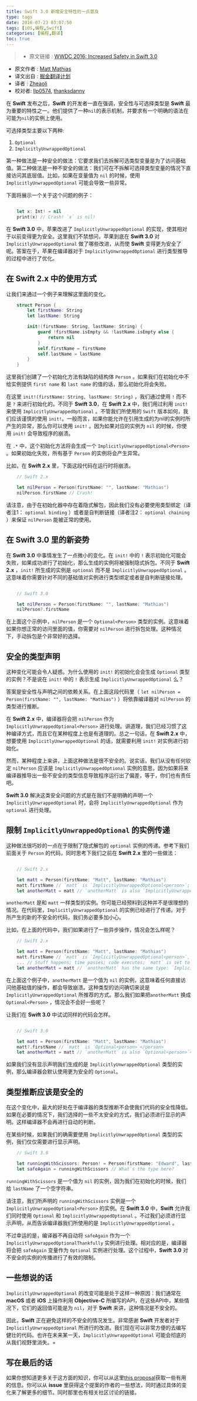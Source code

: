 ```yaml
---
title: Swift 3.0 新增安全特性的一点普及
type: tags
date: 2016-07-23 03:07:50
tags: [iOS,编程,Swift]
categories: [编程,翻译]
toc: true
---
```

>* 原文链接 : [WWDC 2016: Increased Safety in Swift 3.0](https://www.bignerdranch.com/blog/wwdc-2016-increased-safety-in-swift-3/)
* 原文作者 : [
Matt Mathias](https://www.bignerdranch.com/about-us/nerds/matt-mathias/)
* 译文出自 : [掘金翻译计划](https://github.com/xitu/gold-miner)
* 译者 : [Zheaoli](https://github.com/Zheaoli)
* 校对者: [llp0574](https://github.com/llp0574), [thanksdanny](https://github.com/thanksdanny)


在 **Swift** 发布之后，**Swift** 的开发者一直在强调，安全性与可选择类型是 **Swift** 最为重要的特性之一。他们提供了一种`nil`的表示机制，并要求有一个明确的语法在可能为`nil`的实例上使用。

<!-- more -->

可选择类型主要以下两种:

1.  `Optional`
2.  `ImplicitlyUnwrappedOptional`

第一种做法是一种安全的做法：它要求我们去拆解可选类型变量是为了访问基础值。第二种做法是一种不安全的做法：我们可在不拆解可选择类型变量的情况下直接访问其底层值。比如，如果在变量值为 `nil` 的时候，使用 `ImplicitlyUnwrappedOptional` 可能会导致一些异常。

下面将展示一个关于这个问题的例子：


~~~Swift

    let x: Int! = nil
    print(x) // Crash! `x` is nil!

~~~

在 **Swift 3.0** 中，苹果改进了 `ImplicitlyUnwrappedOptional` 的实现，使其相对于以前变得更为安全。这里我们不禁想问，苹果到底在 **Swift 3.0** 对 `ImplicitlyUnwrappedOptional` 做了哪些改进，从而使 **Swift** 变得更为安全了呢。答案在于，苹果在编译器对于 `ImplicitlyUnwrappedOptional` 进行类型推导的过程中进行了优化。

## 在 **Swift 2.x** 中的使用方式

让我们来通过一个例子来理解这里面的变化。


~~~Swift
    struct Person {
        let firstName: String
        let lastName: String

        init!(firstName: String, lastName: String) {
            guard !firstName.isEmpty && !lastName.isEmpty else {
                return nil
            }
            self.firstName = firstName
            self.lastName = lastName
        }
    }
~~~


这里我们创建了一个初始化方法有缺陷的结构体 `Person` 。如果我们在初始化中不给实例提供 `first name` 和 `last name` 的值的话，那么初始化将会失败。

在这里 `init!(firstName: String, lastName: String)` ，我们通过使用 `!` 而不是 `?` 来进行初始化的。不同于 **Swift 3.0**，在 **Swift 2.x** 中，我们用过利用 `init!` 来使用 `ImplicitlyUnwrappedOptional` 。不管我们所使用的 `Swift` 版本如何，我们应该谨慎的使用 `init!`。一般而言，如果你能允许在引用生成的为nil的实例时所产生的异常，那么你可以使用 `init!` 。因为如果对应的实例为 `nil` 的时候，你使用 `init!` 会导致程序的崩溃。

在 `.*` 中，这个初始化方法将会生成一个 `ImplicitlyUnwrappedOptional<Person>` 。如果初始化失败，所有基于 `Person` 的实例将会产生异常。

比如，在 **Swift 2.x** 里，下面这段代码在运行时将崩溃。


~~~Swift
    // Swift 2.x

    let nilPerson = Person(firstName: "", lastName: "Mathias")
    nilPerson.firstName // Crash!

~~~

请注意，由于在初始化器中存在着隐式解包，因此我们没有必要使用类型绑定（译者注1： `optional binding` ）或者是自判断链接（译者注2： `optional chaining` ）来保证 `nilPerson` 能被正常的使用。

## 在 **Swift 3.0** 里的新姿势

在 **Swift 3.0** 中事情发生了一点微小的变化。在 `init!` 中的 `!` 表示初始化可能会失败，如果成功进行了初始化，那么生成的实例将被强制隐式拆包。不同于 **Swift 2.x** ，`init!` 所生成的实例是 `optional` 而不是 `ImplicitlyUnwrappedOptional` 。这意味着你需要针对不同的基础值对实例进行类型绑定或者是自判断链接处理。

~~~Swift

    // Swift 3.0

    let nilPerson = Person(firstName: "", lastName: "Mathias")
    nilPerson?.firstName

~~~

在上面这个示例中，`nilPerson` 是一个 `Optional<Person>` 类型的实例。这意味着如果你想正常的访问里面的值，你需要对 `nilPerson` 进行拆包处理。这种情况下，手动拆包是个非常好的选择。

## 安全的类型声明

这种变化可能会令人疑惑。为什么使用的 `init!` 的初始化会会生成 `Optional` 类型的实例？不是说在 `init!` 中的 `!` 表示生成 `ImplicitlyUnwrappedOptional` 么？

答案是安全性与声明之间的依赖关系。在上面这段代码里（ `let nilPerson = Person(firstName: "", lastName: "Mathias")` ）将依靠编译器对 `nilPerson` 的类型进行推断。

在 **Swift 2.x** 中，编译器将会把 `nilPerson` 作为 `ImplicitlyUnwrappedOptional<Person>` 进行处理。讲道理，我们已经习惯了这种编译方式，而且它在某种程度上也是有道理的。总之一句话，在 **Swift 2.x** 中，想要使用 `ImplicitlyUnwrappedOptional` 的话，就需要利用 `init!` 对实例进行初始化。

然而，某种程度上来讲，上面这种做法是很不安全的。说实话，我们从没有任何钦定 `nilPerson` 应该是 `ImplicitlyUnwrappedOptional` 实例的意思，因为如果将来编译器推导出一些不安全的类型信息导致程序运行出了偏差，等于，你们也有责任吧。

**Swift 3.0** 解决这类安全问题的方式是在我们不是明确的声明一个 `ImplicitlyUnwrappedOptional` 时，会将 `ImplicitlyUnwrappedOptional` 作为 `optional` 进行处理。

## 限制 `ImplicitlyUnwrappedOptional` 的实例传递

这种做法很巧妙的一点在于限制了隐式解包的 `optional` 实例的传递。参考下我们前面关于 `Person` 的代码，同时思考下我们之前在 **Swift 2.x** 里的一些做法：

~~~Swift

    // Swift 2.x

    let matt = Person(firstName: "Matt", lastName: "Mathias")
    matt.firstName // `matt` is `ImplicitlyUnwrappedOptional<person>`; we can access `firstName` directly</person>
    let anotherMatt = matt // `anotherMatt` is also `ImplicitlyUnwrappedOptional<person>`</person>

~~~

`anotherMatt` 是和 `matt` 一样类型的实例。你可能已经预料到这种并不是很理想的情况。在代码里，`ImplicitlyUnwrappedOptional` 的实例已经进行了传递。对于所产生的新的不安全的代码，我们务必要多加小心。

比如，在上面的代码中，我们如果进行了一些异步操作，情况会怎么样呢？


~~~Swift
    // Swift 2.x

    let matt = Person(firstName: "Matt", lastName: "Mathias")
    matt.firstName // `matt` is `ImplicitlyUnwrappedOptional<person>`, and so we can access `firstName` directly</person>
    ... // Stuff happens; time passes; code executes; `matt` is set to nil
    let anotherMatt = matt // `anotherMatt` has the same type: `ImplicitlyUnwrappedOptional<person>`</person>

~~~

在上面这个例子中，`anotherMatt` 是一个值为 `nil` 的实例，这意味着任何直接访问他基础值的操作，都会导致崩溃。这种类型的访问确切来说是 `ImplicitlyUnwrappedOptional` 所推荐的方式。那么我们如果把`anotherMatt` 换成 `Optional<Person>` ，情况会不会好一些呢？

让我们在 **Swift 3.0** 中试试同样的代码会怎样。

~~~Swift

    // Swift 3.0

    let matt = Person(firstName: "Matt", lastName: "Mathias")
    matt?.firstName // `matt` is `Optional<person>`</person>
    let anotherMatt = matt // `anotherMatt` is also `Optional<person>`</person>

~~~

如果我们没有显示声明我们生成的是 `ImplicitlyUnwrappedOptional` 类型的实例，那么编译器会默认使用更为安全的 `Optional`。

## 类型推断应该是安全的

在这个变化中，最大的好处在于编译器的类型推断不会使我们代码的安全性降低。如果在必要的情况下，我们选择的一些不太安全的方式，我们必须进行显示的声明。这样编译器不会再进行自动的判断。

在某些时候，如果我们的确需要使用 `ImplicitlyUnwrappedOptional` 类型的实例，我们仅仅需要进行显示声明。

~~~Swift
    // Swift 3.0

    let runningWithScissors: Person! = Person(firstName: "Edward", lastName: "") // Must explicitly declare Person!
    let safeAgain = runningWithScissors // What`s the type here?
~~~


`runningWithScissors` 是一个值为 `nil` 的实例，因为我们在初始化的时候，我们给 `lastName` 了一个空字符串。

请注意，我们所声明的 `runningWithScissors` 实例是一个 `ImplicitlyUnwrappedOptional<Person>` 的实例。在 **Swift 3.0** 中，**Swift** 允许我们同时使用 `Optional` 和 `ImplicitlyUnwrappedOptional` 。不过我们必须进行显示声明，从而告诉编译器我们所使用的是 `ImplicitlyUnwrappedOptional` 。

不过幸运的是，编译器不再自动将 `safeAgain` 作为一个 `ImplicitlyUnwrappedOptionalThankfully` 实例进行处理。相对应的是，编译器将会把 `safeAgain` 变量作为 `Optional` 实例进行处理。这个过程中，**Swift 3.0** 对不安全的实例的传播进行了有效的限制。

## 一些想说的话

`ImplicitlyUnwrappedOptional` 的改变可能是处于这样一种原因：我们通常在 **macOS** 或者 **iOS** 上操作利用 **Objective-C** 所编写的API，在这些API中，某些情况下，它们的返回值可能是为 `nil`，对于 **Swift** 来讲，这种情况是不安全的。

因此，**Swift** 正在避免这样的不安全的情况发生。非常感谢 **Swift** 开发者对于 `ImplicitlyUnwrappedOptional` 所进行的改进。我们现在可以非常方便的去编写健壮的代码。也许在未来某一天，`ImplicitlyUnwrappedOptional` 可能会彻底的从我们视野里消失。=

## 写在最后的话

如果你想知道更多关于这方面的知识，你可以从这里[this proposal](https://github.com/apple/swift-evolution/blob/master/proposals/0054-abolish-iuo.md)获取一些有用的信息。你可以从 **issue** 里获得这个提案的作者的一些想法，同时通过具体的变化来了解更多的细节。同时那里也有相关社区讨论的链接。
